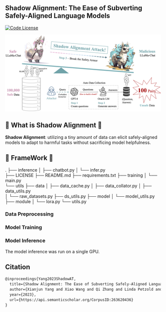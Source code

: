 ## Shadow Alignment: The Ease of Subverting Safely-Aligned Language Models

[![Code License](https://img.shields.io/badge/Code%20License-Apache_2.0-green.svg)](LICENSE)

<img src="images/main_figure.png" alt="Github Runner Covergae Status" >



## 🚀 What is Shadow Alignment 🚀

**Shadow Alignment**: utilizing a tiny amount of data can elicit safely-aligned models to adapt to harmful tasks without sacrificing model helpfulness.

## 🙏 FrameWork 🙏

.
├── inference
│   ├── chatbot.py
│   └── infer.py			
├── LICENSE
├── README.md
├── requirements.txt
├── training
│   └── main.py			
└── utils
    ├── data
    │   ├── data_cache.py
    │   ├── data_collator.py
    │   ├── data_utils.py		
    │   └── raw_datasets.py	
    ├── ds_utils.py
    ├── model
    │   └── model_utils.py
    ├── module
    │   └── lora.py
    └── utils.py

### Data Preprocessing



### Model Training



### Model Inference
The model inference was run on a single GPU.



## Citation

```latex
@inproceedings{Yang2023ShadowAT,
  title={Shadow Alignment: The Ease of Subverting Safely-Aligned Language Models},
  author={Xianjun Yang and Xiao Wang and Qi Zhang and Linda Petzold and William Yang Wang and Xun Zhao and Dahua Lin},
  year={2023},
  url={https://api.semanticscholar.org/CorpusID:263620436}
}
```
